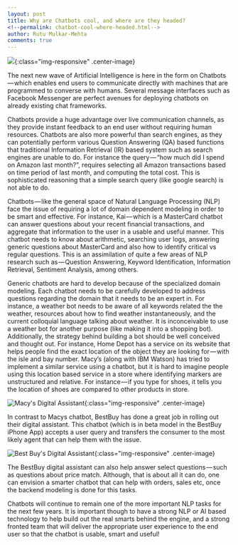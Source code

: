 ```yaml
---
layout: post
title: Why are Chatbots cool, and where are they headed?
<!--permalink: chatbot-cool-where-headed.html-->
author: Rutu Mulkar-Mehta
comments: true
---
```

![](https://cdn-images-1.medium.com/max/1000/1*FjckhTVDAcg3spFqG-k05Q.jpeg){:class="img-responsive" .center-image}

The next new wave of Artificial Intelligence is here in the form on Chatbots — which enables end users to communicate directly with machines that are programmed to converse with humans. Several message interfaces such as Facebook Messenger are perfect avenues for deploying chatbots on already existing chat frameworks.

<!--more-->
Chatbots provide a huge advantage over live communication channels, as they provide instant feedback to an end user without requiring human resources. Chatbots are also more powerful than search engines, as they can potentially perform various Question Answering (QA) based functions that traditional Information Retrieval (IR) based system such as search engines are unable to do. For instance the query — “how much did I spend on Amazon last month?”, requires selecting all Amazon transactions based on time period of last month, and computing the total cost. This is sophisticated reasoning that a simple search query (like google search) is not able to do.

Chatbots — like the general space of Natural Language Processing (NLP) face the issue of requiring a lot of domain dependent modeling in order to be smart and effective. For instance, Kai — which is a MasterCard chatbot can answer questions about your recent financial transactions, and aggregate that information to the user in a usable and useful manner. This chatbot needs to know about arithmetic, searching user logs, answering generic questions about MasterCard and also how to identify critical vs regular questions. This is an assimilation of quite a few areas of NLP research such as — Question Answering, Keyword Identification, Information Retrieval, Sentiment Analysis, among others.

Generic chatbots are hard to develop because of the specialized domain modeling. Each chatbot needs to be carefully developed to address questions regarding the domain that it needs to be an expert in. For instance, a weather bot needs to be aware of all keywords related the the weather, resources about how to find weather instantaneously, and the current colloquial language talking about weather. It is inconceivable to use a weather bot for another purpose (like making it into a shopping bot). Additionally, the strategy behind building a bot should be well conceived and thought out. For instance, Home Depot has a service on its website that helps people find the exact location of the object they are looking for — with the isle and bay number. Macy’s (along with IBM Watson) has tried to implement a similar service using a chatbot, but it is hard to imagine people using this location based service in a store where identifying markers are unstructured and relative. For instance — if you type for shoes, it tells you the location of shoes are compared to other products in store.

![Macy's Digital Assistant](https://cdn-images-1.medium.com/max/800/1*-W-VgveGFBIi-Xj62YJ0ew.png){:class="img-responsive" .center-image}


In contrast to Macys chatbot, BestBuy has done a great job in rolling out their digital assistant. This chatbot (which is in beta model in the BestBuy iPhone App) accepts a user query and transfers the consumer to the most likely agent that can help them with the issue.

![Best Buy's Digital Assistant](https://cdn-images-1.medium.com/max/800/1*JA4a3oCci5gym1Vd3Ct_EQ.png){:class="img-responsive" .center-image}


The BestBuy digital assistant can also help answer select questions — such as questions about price match. Although, that is about all it can do, one can envision a smarter chatbot that can help with orders, sales etc, once the backend modeling is done for this tasks.

Chatbots will continue to remain one of the more important NLP tasks for the next few years. It is important though to have a strong NLP or AI based technology to help build out the real smarts behind the engine, and a strong fronted team that will deliver the appropriate user experience to the end user so that the chatbot is usable, smart and useful!